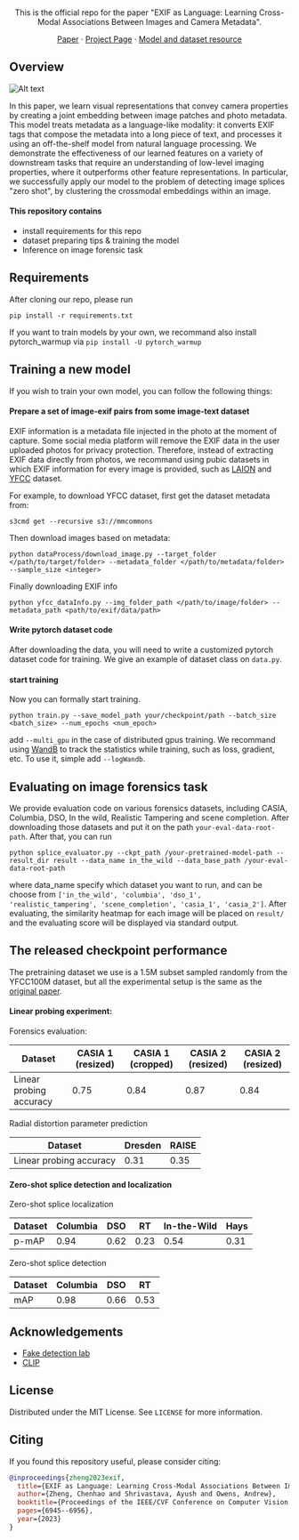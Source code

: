 <br />
<p align="center">
  <h54align="center">This is the official repo for the paper "EXIF as Language: Learning Cross-Modal Associations Between Images and Camera Metadata".</h4>

  <p align="center">  
    <a href="https://arxiv.org/abs/2301.04647">Paper</a>
    ·
    <a href="https://hellomuffin.github.io/exif-as-language/">Project Page</a>
    ·
    <a href="https://drive.google.com/drive/folders/1V9g3I2SoQtjAUz71hZeMutqoGpUiPl3u?usp=sharing">Model and dataset resource</a>
  </p>
</p>


<!-- ABOUT THE PROJECT -->
## Overview
![Alt text](Images/firstpage_v3.png?raw=true "Title")

In this paper, we learn visual representations that convey camera properties by creating a joint embedding between image patches and photo metadata. This model treats metadata as a language-like modality: it converts EXIF tags that compose the metadata into a long piece of text, and processes it using an off-the-shelf model from natural language processing. We demonstrate the effectiveness of our learned features on a variety of downstream tasks that require an understanding of low-level imaging properties, where it outperforms other feature representations. In particular, we successfully apply our model to the problem of detecting image splices "zero shot", by clustering the crossmodal embeddings within an image.


#### This repository contains
* install requirements for this repo
* dataset preparing tips & training the model
* Inference on image forensic task

## Requirements
After cloning our repo, please run

`pip install -r requirements.txt`

If you want to train models by your own, we recommand also install pytorch_warmup via `pip install -U pytorch_warmup`



## Training a new model
If you wish to train your own model,  you can follow the following things:

#### Prepare a set of image-exif pairs from some image-text dataset
EXIF information is a metadata file injected in the photo at the moment of capture. Some social media platform will remove the EXIF data in the user uploaded photos for privacy protection. Therefore, instead of extracting EXIF data directly from photos, we recommand using pubic datasets in which EXIF information for every image is provided, such as  [LAION](https://laion.ai/blog/laion-400-open-dataset/) and [YFCC](https://paperswithcode.com/dataset/yfcc100m) dataset.

For example, to download YFCC dataset, first get the dataset metadata from:

`s3cmd get --recursive s3://mmcommons `

Then download images based on metadata:

`python dataProcess/download_image.py --target_folder </path/to/target/folder> --metadata_folder </path/to/metadata/folder> --sample_size <integer>`

Finally downloading EXIF info 

`python yfcc_dataInfo.py --img_folder_path </path/to/image/folder> --metadata_path <path/to/exif/data/path>`



#### Write pytorch dataset code
After downloading the data, you will need to write a customized pytorch dataset code for training. We give an example of dataset class on `data.py`.

#### start training
Now you can formally start training. 


`python train.py --save_model_path your/checkpoint/path --batch_size <batch_size> --num_epochs <num_epoch>`


add `--multi_gpu` in the case of distributed gpus training. We recommand using [WandB](https://wandb.ai/site) to track the statistics while training, such as loss, gradient, etc. To use it, simple add `--logWandb`.


## Evaluating on image forensics task
We provide evaluation code on various forensics datasets, including CASIA, Columbia, DSO, In the wild, Realistic Tampering and scene completion. After downloading those datasets and put it on the path `your-eval-data-root-path`. After that, you can run

`python splice_evaluator.py --ckpt_path /your-pretrained-model-path --result_dir result --data_name in_the_wild --data_base_path /your-eval-data-root-path`

where data_name specify which dataset you want to run, and can be choose from `['in_the_wild', 'columbia', 'dso_1', 'realistic_tampering', 'scene_completion', 'casia_1', 'casia_2']`. After evaluating, the similarity heatmap for each image will be placed on `result/` and the evaluating score will be displayed via standard output.

## The released checkpoint performance

The pretraining dataset we use is a 1.5M subset sampled randomly from the YFCC100M dataset, but all the experimental setup is the same as the  [original paper](https://arxiv.org/pdf/2301.04647.pdf).

#### Linear probing experiment:

Forensics evaluation:

| Dataset                 | CASIA 1 (resized) | CASIA 1 (cropped) | CASIA 2 (resized) | CASIA 2 (resized) |
| ----------------------- | ----------------- | ----------------- | ----------------- | ----------------- |
| Linear probing accuracy | 0.75              | 0.84              | 0.87              | 0.84              |

Radial distortion parameter prediction

| Dataset                 | Dresden | RAISE |
| ----------------------- | ------- | ----- |
| Linear probing accuracy | 0.31    | 0.35  |

#### Zero-shot splice detection and localization

Zero-shot splice localization

| Dataset | Columbia | DSO  | RT   | In-the-Wild | Hays |
| ------- | -------- | ---- | ---- | ----------- | ---- |
| p-mAP   | 0.94     | 0.62 | 0.23 | 0.54        | 0.31 |

Zero-shot splice detection

| Dataset | Columbia | DSO  | RT   |
| ------- | -------- | ---- | ---- |
| mAP     | 0.98     | 0.66 | 0.53 |



<!-- ACKNOWLEDGEMENTS -->
## Acknowledgements
* [Fake detection lab](https://github.com/yizhe-ang/fake-detection-lab)
* [CLIP](https://openai.com/blog/clip/)

<!-- LICENSE -->
## License
Distributed under the MIT License. See `LICENSE` for more information.

<!-- CITATION -->
## Citing
If you found this repository useful, please consider citing:

```bibtex
@inproceedings{zheng2023exif,
  title={EXIF as Language: Learning Cross-Modal Associations Between Images and Camera Metadata},
  author={Zheng, Chenhao and Shrivastava, Ayush and Owens, Andrew},
  booktitle={Proceedings of the IEEE/CVF Conference on Computer Vision and Pattern Recognition},
  pages={6945--6956},
  year={2023}
}
```
